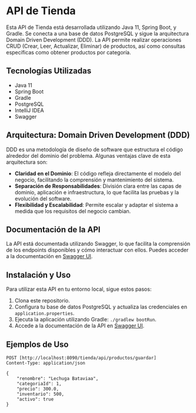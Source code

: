 # API de Tienda

Esta API de Tienda está desarrollada utilizando Java 11, Spring Boot, y Gradle. Se conecta a una base de datos PostgreSQL y sigue la arquitectura Domain Driven Development (DDD). La API permite realizar operaciones CRUD (Crear, Leer, Actualizar, Eliminar) de productos, así como consultas específicas como obtener productos por categoría.

## Tecnologías Utilizadas

- Java 11
- Spring Boot
- Gradle
- PostgreSQL
- IntelliJ IDEA
- Swagger

## Arquitectura: Domain Driven Development (DDD)

DDD es una metodología de diseño de software que estructura el código alrededor del dominio del problema. Algunas ventajas clave de esta arquitectura son:

- **Claridad en el Dominio**: El código refleja directamente el modelo del negocio, facilitando la comprensión y mantenimiento del sistema.
- **Separación de Responsabilidades**: División clara entre las capas de dominio, aplicación e infraestructura, lo que facilita las pruebas y la evolución del software.
- **Flexibilidad y Escalabilidad**: Permite escalar y adaptar el sistema a medida que los requisitos del negocio cambian.

## Documentación de la API

La API está documentada utilizando Swagger, lo que facilita la comprensión de los endpoints disponibles y cómo interactuar con ellos. Puedes acceder a la documentación en [Swagger UI](http://localhost:8090/tienda/api/swagger-ui/index.html).

## Instalación y Uso

Para utilizar esta API en tu entorno local, sigue estos pasos:

1. Clona este repositorio.
2. Configura tu base de datos PostgreSQL y actualiza las credenciales en `application.properties`.
3. Ejecuta la aplicación utilizando Gradle: `./gradlew bootRun`.
4. Accede a la documentación de la API en [Swagger UI](http://localhost:8090/tienda/api/swagger-ui/index.html).

## Ejemplos de Uso

```http
POST [http://localhost:8090/tienda/api/productos/guardar]
Content-Type: application/json

{
    "renombre": "Lechuga Bataviaa",
    "categoriaId": 1,
    "precio": 300.0,
    "inventario": 500,
    "activo": true
}
```
